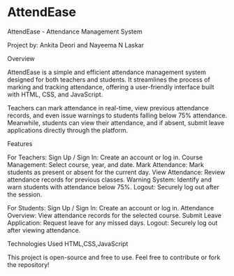 # AttendEase

AttendEase - Attendance Management System

Project by: Ankita Deori and Nayeema N Laskar

Overview

AttendEase is a simple and efficient attendance management system designed for both teachers and students. It streamlines the process of marking and tracking attendance, offering a user-friendly interface built with HTML, CSS, and JavaScript.

Teachers can mark attendance in real-time, view previous attendance records, and even issue warnings to students falling below 75% attendance. Meanwhile, students can view their attendance, and if absent, submit leave applications directly through the platform.

Features

For Teachers:
Sign Up / Sign In: Create an account or log in.
Course Management: Select course, year, and date.
Mark Attendance: Mark students as present or absent for the current day.
View Attendance: Review attendance records for previous classes.
Warning System: Identify and warn students with attendance below 75%.
Logout: Securely log out after the session.

For Students:
Sign Up / Sign In: Create an account or log in.
Attendance Overview: View attendance records for the selected course.
Submit Leave Application: Request leave for any missed days.
Logout: Securely log out after viewing attendance.


Technologies Used
HTML,CSS,JavaScript


This project is open-source and free to use. Feel free to contribute or fork the repository!

